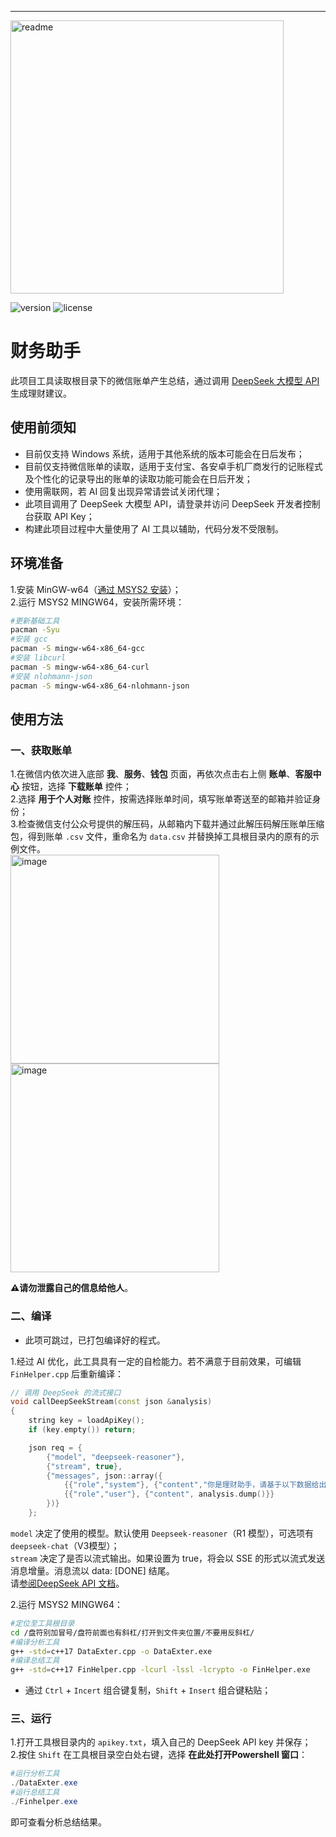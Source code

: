 ---
<img width="437" alt="readme" src="https://github.com/user-attachments/assets/4ea67437-d431-4931-ab74-06e0e0046f68" />


![version](https://img.shields.io/github/v/release/Juncylee/cppA25) 
![license](https://img.shields.io/badge/license-UNLICENSE-green)
# 财务助手

此项目工具读取根目录下的微信账单产生总结，通过调用 [DeepSeek 大模型 API](https://api-docs.deepseek.com/zh-cn/) 生成理财建议。

## 使用前须知

* 目前仅支持 Windows 系统，适用于其他系统的版本可能会在日后发布；  
* 目前仅支持微信账单的读取，适用于支付宝、各安卓手机厂商发行的记账程式及个性化的记录导出的账单的读取功能可能会在日后开发；  
* 使用需联网，若 AI 回复出现异常请尝试关闭代理；
* 此项目调用了 DeepSeek 大模型 API，请登录并访问 DeepSeek 开发者控制台获取 API Key；  
* 构建此项目过程中大量使用了 AI 工具以辅助，代码分发不受限制。  

## 环境准备

1.安装 MinGW-w64（[通过 MSYS2 安装](https://www.msys2.org/)）；  
2.运行 MSYS2 MINGW64，安装所需环境：  
```bash
#更新基础工具
pacman -Syu
#安装 gcc
pacman -S mingw-w64-x86_64-gcc
#安装 libcurl
pacman -S mingw-w64-x86_64-curl
#安装 nlohmann-json
pacman -S mingw-w64-x86_64-nlohmann-json
```

## 使用方法
### 一、获取账单
1.在微信内依次进入底部 **我**、**服务**、**钱包** 页面，再依次点击右上侧 **账单**、**客服中心** 按钮，选择 **下载账单** 控件；    
2.选择 **用于个人对账** 控件，按需选择账单时间，填写账单寄送至的邮箱并验证身份；  
3.检查微信支付公众号提供的解压码，从邮箱内下载并通过此解压码解压账单压缩包，得到账单 `.csv` 文件，重命名为 `data.csv` 并替换掉工具根目录内的原有的示例文件。  
<img width="334" alt="image" src="https://github.com/user-attachments/assets/b073b949-c6af-4142-9971-1d1a76998f35" />
<img width="334" alt="image" src="https://github.com/user-attachments/assets/59394fa8-650f-4457-9b2c-8119b406b656" />

**⚠️请勿泄露自己的信息给他人**。

### 二、编译

* 此项可跳过，已打包编译好的程式。  

1.经过 AI 优化，此工具具有一定的自检能力。若不满意于目前效果，可编辑 `FinHelper.cpp` 后重新编译：  
```cpp
// 调用 DeepSeek 的流式接口
void callDeepSeekStream(const json &analysis)
{
    string key = loadApiKey();
    if (key.empty()) return;

    json req = {
        {"model", "deepseek-reasoner"},
        {"stream", true},
        {"messages", json::array({
            {{"role","system"}, {"content","你是理财助手，请基于以下数据给出合理并详细的总结建议，回答时禁用markdown语法。"}},
            {{"role","user"}, {"content", analysis.dump()}}
        })}
    };
```
`model` 决定了使用的模型。默认使用 `Deepseek-reasoner`（R1 模型），可选项有 `deepseek-chat`（V3模型）；  
`stream` 决定了是否以流式输出。如果设置为 true，将会以 SSE 的形式以流式发送消息增量。消息流以 data: \[DONE\] 结尾。  
请[参阅DeepSeek API 文档](https://api-docs.deepseek.com/zh-cn)。  

2.运行 MSYS2 MINGW64：
```bash
#定位至工具根目录
cd /盘符别加冒号/盘符前面也有斜杠/打开到文件夹位置/不要用反斜杠/
#编译分析工具
g++ -std=c++17 DataExter.cpp -o DataExter.exe
#编译总结工具
g++ -std=c++17 FinHelper.cpp -lcurl -lssl -lcrypto -o FinHelper.exe
```
* 通过 `Ctrl` + `Incert` 组合键复制，`Shift` + `Insert` 组合键粘贴；  

### 三、运行
1.打开工具根目录内的 `apikey.txt`，填入自己的 DeepSeek API key 并保存；  
2.按住 `Shift` 在工具根目录空白处右键，选择 **在此处打开Powershell 窗口**：  
```powershell
#运行分析工具
./DataExter.exe
#运行总结工具
./Finhelper.exe
```
即可查看分析总结结果。




